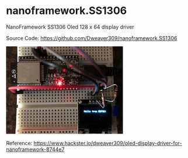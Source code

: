 
# nanoframework.SS1306


NanoFramework  SS1306 Oled 128 x 64 display driver

Source Code: https://github.com/Dweaver309/nanoframework.SS1306


![ScreenShot](https://github.com/Dweaver309/nanoframework.SS1306/blob/master/OLED.png)

Reference: https://www.hackster.io/dweaver309/oled-display-driver-for-nanoframework-8744e7
